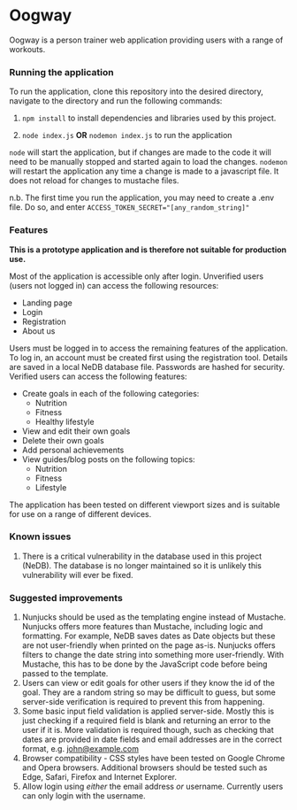 # Oogway

Oogway is a person trainer web application providing users with a range of workouts.

### Running the application

To run the application, clone this repository into the desired directory, navigate to the directory and run the following commands:

1. `npm install` to install dependencies and libraries used by this project.

2. `node index.js` **OR** `nodemon index.js` to run the application

`node` will start the application, but if changes are made to the code it will need to be manually stopped and started again to load the changes. `nodemon` will restart the application any time a change is made to a javascript file. It does not reload for changes to mustache files.

n.b. The first time you run the application, you may need to create a .env file. Do so, and enter `ACCESS_TOKEN_SECRET="[any_random_string]"`

### Features

**This is a prototype application and is therefore not suitable for production use.**

Most of the application is accessible only after login. Unverified users (users not logged in) can access the following resources:
- Landing page
- Login
- Registration
- About us

Users must be logged in to access the remaining features of the application. To log in, an account must be created first using the registration tool. Details are saved in a local NeDB database file. Passwords are hashed for security.
Verified users can access the following features:
- Create goals in each of the following categories:
    - Nutrition
    - Fitness
    - Healthy lifestyle
- View and edit their own goals
- Delete their own goals
- Add personal achievements
- View guides/blog posts on the following topics:
    - Nutrition
    - Fitness
    - Lifestyle

The application has been tested on different viewport sizes and is suitable for use on a range of different devices.

### Known issues

1. There is a critical vulnerability in the database used in this project (NeDB). The database is no longer maintained so it is unlikely this vulnerability will ever be fixed.

### Suggested improvements
1. Nunjucks should be used as the templating engine instead of Mustache. Nunjucks offers more features than Mustache, including logic and formatting. For example, NeDB saves dates as Date objects but these are not user-friendly when printed on the page as-is. Nunjucks offers filters to change the date string into something more user-friendly. With Mustache, this has to be done by the JavaScript code before being passed to the template.
2. Users can view or edit goals for other users if they know the id of the goal. They are a random string so may be difficult to guess, but some server-side verification is required to prevent this from happening.
3. Some basic input field validation is applied server-side. Mostly this is just checking if a required field is blank and returning an error to the user if it is. More validation is required though, such as checking that dates are provided in date fields and email addresses are in the correct format, e.g. john@example.com
4. Browser compatibility - CSS styles have been tested on Google Chrome and Opera browsers. Additional browsers should be tested such as Edge, Safari, Firefox and Internet Explorer.
5. Allow login using *either* the email address *or* username. Currently users can only login with the username.
